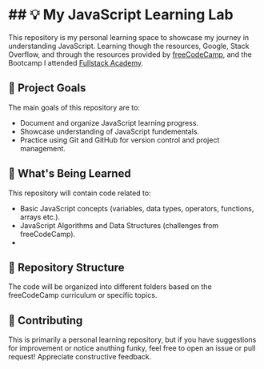 # ## 💡 My JavaScript Learning Lab

This repository is my personal learning space to showcase my journey in understanding JavaScript. Learning though the resources, Google, Stack Overflow, and through the resources provided by [freeCodeCamp](https://www.freecodecamp.org/), and the Bootcamp I attended [Fullstack Academy](fullstackacademy.com).

## 🎯 Project Goals

The main goals of this repository are to:

- Document and organize JavaScript learning progress.
- Showcase understanding of JavaScript fundementals.
- Practice using Git and GitHub for version control and project management.

## 🌱 What's Being Learned

This repository will contain code related to:

- Basic JavaScript concepts (variables, data types, operators, functions, arrays etc.).
- JavaScript Algorithms and Data Structures (challenges from freeCodeCamp).
-

## 📁 Repository Structure

The code will be organized into different folders based on the freeCodeCamp curriculum or specific topics.

## 🤝 Contributing

This is primarily a personal learning repository, but if you have suggestions for improvement or notice anuthing funky, feel free to open an issue or pull request! Appreciate constructive feedback.
